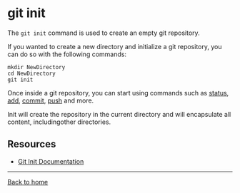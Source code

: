 # git init
The `git init` command is used to create an empty git repository.

If you wanted to create a new directory and initialize a git repository, you can do so with the following commands:
```
mkdir NewDirectory
cd NewDirectory
git init
```
Once inside a git repository, you can start using commands such as
[status](./Status.md),
[add](./add.md),
[commit](./Commit.md),
[push](./Push.md)
and more.

Init will create the repository in the current directory and will encapsulate all content, includingother directories.

## Resources

- [Git Init Documentation](https://git-scm.com/docs/git-init)

---

[Back to home](../README.md)
